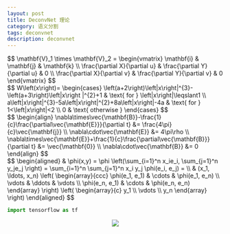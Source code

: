 ```yaml
---
layout: post
title: DeconvNet 理论
category: 语义分割
tags: deconvnet
description: deconvnet
---
```


<div>
$$
\mathbf{V}_1 \times \mathbf{V}_2 =
\begin{vmatrix}
  \mathbf{i} & \mathbf{j} & \mathbf{k} \\
  \frac{\partial X}{\partial u} & \frac{\partial Y}{\partial u} & 0 \\
  \frac{\partial X}{\partial v} & \frac{\partial Y}{\partial v} & 0
\end{vmatrix}
$$
</div>

<div>
$$
W\left(x\right)=
\begin{cases}
 \left(a+2\right)\left|x\right|^{3}-\left(a+3\right)\left|x\right |^{2}+1 & \text{ for } \left|x\right|\leqslant1 \\
 a\left|x\right|^{3}-5a\left|x\right|^{2}+8a\left|x\right|-4a & \text{ for } 1<\left|x\right|<2 \\
 0 & \text{ otherwise }
\end{cases}
$$
</div>

<div>
$$
\begin{align}
  \nabla\times\vec{\mathbf{B}}-\frac{1}{c}\frac{\partial\vec{\mathbf{E}}}{\partial t} &= \frac{4\pi}{c}\vec{\mathbf{j}} \\
  \nabla\cdot\vec{\mathbf{E}} &= 4\pi\rho \\
  \nabla\times\vec{\mathbf{E}}+\frac{1}{c}\frac{\partial\vec{\mathbf{B}}}{\partial t} &= \vec{\mathbf{0}} \\
  \nabla\cdot\vec{\mathbf{B}} &= 0
\end{align}
$$
</div>

<div>
$$
\begin{aligned}
  & \phi(x,y) = \phi \left(\sum_{i=1}^n x_ie_i, \sum_{j=1}^n y_je_j \right)
  = \sum_{i=1}^n \sum_{j=1}^n x_i y_j \phi(e_i, e_j) = \\
  & (x_1, \ldots, x_n) \left( \begin{array}{ccc}
      \phi(e_1, e_1) & \cdots & \phi(e_1, e_n) \\
      \vdots & \ddots & \vdots \\
      \phi(e_n, e_1) & \cdots & \phi(e_n, e_n)
    \end{array} \right)
  \left( \begin{array}{c}
      y_1 \\
      \vdots \\
      y_n
    \end{array} \right)
\end{aligned}
$$
</div>

```python
import tensorflow as tf
```

<center>

<img src="https://raw.githubusercontent.com/chiemon/chiemon.github.io/master/img/DeconvNet/1.png">

</center>